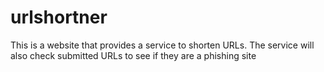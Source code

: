 # urlshortner
This is a website that provides a service to shorten URLs. The service will also check submitted URLs to see if they are a phishing site
